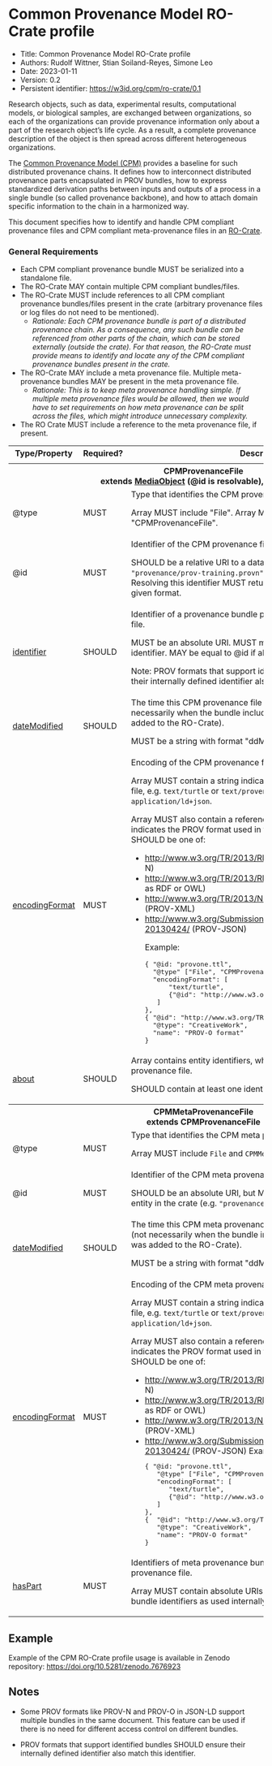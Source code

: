 # Common Provenance Model RO-Crate profile

* Title: Common Provenance Model RO-Crate profile
* Authors: Rudolf Wittner, Stian Soiland-Reyes, Simone Leo
* Date: 2023-01-11
* Version: 0.2
* Persistent identifier: <https://w3id.org/cpm/ro-crate/0.1>


Research objects, such as data, experimental results, computational models, or biological samples, are exchanged between organizations, so each of the organizations can provide provenance information only about a part of the research object’s life cycle. As a result, a complete provenance description of the object is then spread across different heterogeneous organizations. 

The [Common Provenance Model (CPM)](https://doi.org/10.1038/s41597-022-01537-6) provides a baseline for such distributed provenance chains. It defines how to interconnect distributed provenance parts encapsulated in PROV bundles, how to express standardized derivation paths between inputs and outputs of a process in a single bundle (so called provenance backbone), and how to attach domain specific information to the chain in a harmonized way. 

This document specifies how to identify and handle CPM compliant provenance files and CPM compliant meta-provenance files in an [RO-Crate](https://www.researchobject.org/ro-crate/). 


### General Requirements

* Each CPM compliant provenance bundle MUST be serialized into a standalone file. 
* The RO-Crate MAY contain multiple CPM compliant bundles/files. 
* The RO-Crate MUST include references to all CPM compliant provenance bundles/files present in the crate (arbitrary provenance files or log files do not need to be mentioned).
    * _Rationale: Each CPM provenance bundle is part of a distributed provenance chain. As a consequence, any such bundle can be referenced from other parts of the chain, which can be stored externally (outside the crate). For that reason, the RO-Crate must provide means to identify and locate any of the CPM compliant provenance bundles present in the crate._
* The RO-Crate MAY include a meta provenance file. Multiple meta-provenance bundles MAY be present in the meta provenance file. 
    * _Rationale: This is to keep meta provenance handling simple. If multiple meta provenance files would be allowed, then we would have to set requirements on how meta provenance can be split across the files, which might introduce unnecessary complexity._
* The RO Crate MUST include a reference to the meta provenance file, if present. 

 <table>
    <tr>
      <th>Type/Property</th>
      <th>Required?</th>
      <th>Description</th>
    </tr>
    <tr>
      <td colspan="3"></td>
    </tr>
    <tr id="CPMProvenanceFile">
      <th colspan="3"><strong>CPMProvenanceFile</strong><br />
      extends <a href="http://schema.org/MediaObject">MediaObject</a> (@id is
      resolvable), dataEntity</th>
    </tr>
    <tr>
      <td>@type</td>
      <td>MUST</td>
      <td>
        Type that identifies the CPM provenance file.
        <p>Array MUST include "File". Array MUST include "CPMProvenanceFile".</p>
      </td>
    </tr>
    <tr>
      <td>@id</td>
      <td>MUST</td>
      <td>
        Identifier of the CPM provenance file.
        <p>SHOULD be a relative URI to a data entity in the crate (e.g.
        <code>"provenance/prov-training.provn"</code>) but MAY be an absolute URI .
        Resolving this identifier MUST return this provenance file in the given
        format.</p>
      </td>
    </tr>
    <tr>
      <td><a href="https://schema.org/identifier">identifier</a></td>
      <td>SHOULD</td>
      <td>
        Identifier of a provenance bundle present in the CPM provenance file.
        <p>MUST be an absolute URI. MUST match the expanded bundle identifier. MAY be
        equal to @id if absolute.</p>
        <p>Note: PROV formats that support identified bundles SHOULD ensure their internally defined identifier also matches this identifier.</p>
      </td>
    </tr>
    <tr>
      <td><a href="http://schema.org/dateModified">dateModified</a></td>
      <td>SHOULD</td>
      <td>
        The time this CPM provenance file was last modified/written (not necessarily when
        the bundle included was finalized or the file was added to the RO-Crate).
        <p>MUST be a string with format "ddMMYYYY".</p>
      </td>
    </tr>
    <tr>
      <td><a href="http://schema.org/encodingFormat">encodingFormat</a></td>
      <td>MUST</td>
      <td>
        Encoding of the CPM provenance file.
        <p>Array MUST contain a string indicating the IANA media type of the file, e.g.
        <code>text/turtle</code> or <code>text/provenance-notation</code> or <code>application/ld+json</code>.</p>
        <p>Array MUST also contain a reference to a CreativeWork that indicates the PROV
        format used in the serialization, which <code>@id</code> SHOULD be one of:</p>
        <ul>
          <li><a href=
          "http://www.w3.org/TR/2013/REC-prov-n-20130430/">http://www.w3.org/TR/2013/REC-prov-n-20130430/</a>
          (PROV-N)</li>
          <li><a href=
          "http://www.w3.org/TR/2013/REC-prov-o-20130430/">http://www.w3.org/TR/2013/REC-prov-o-20130430/</a>
          (PROV-O as RDF or OWL)</li>
          <li><a href=
          "http://www.w3.org/TR/2013/NOTE-prov-xml-20130430/">http://www.w3.org/TR/2013/NOTE-prov-xml-20130430/</a>
          (PROV-XML)</li>
          <li>
            <a href=
            "http://www.w3.org/Submission/2013/SUBM-prov-json-20130424/">http://www.w3.org/Submission/2013/SUBM-prov-json-20130424/</a>
            (PROV-JSON)
            <p>Example:</p>
            <pre>
{ "@id: "provone.ttl", 
  "@type" ["File", "CPMProvenanceFile"],
  "encodingFormat": [ 
      "text/turtle", 
      {"@id": "http://www.w3.org/TR/2013/REC-prov-o-20130430/"}
   ]
},
{ "@id": "http://www.w3.org/TR/2013/REC-prov-o-20130430/", 
  "@type": "CreativeWork",
  "name": "PROV-O format"
}              
</pre>
          </li>
        </ul>
      </td>
    </tr>
    <tr>
      <td><a href="http://schema.org/about">about</a></td>
      <td>SHOULD</td>
      <td>
        Array contains entity identifiers, which are documented by the CPM provenance
        file.
        <p>SHOULD contain at least one identifier.</p>
      </td>
    </tr>
    <tr id="CPMMetaProvenanceFile">
      <th colspan="3"><strong>CPMMetaProvenanceFile</strong><br />
      extends CPMProvenanceFile</th>
    </tr>
    <tr>
      <td>@type</td>
      <td>MUST</td>
      <td>
        Type that identifies the CPM meta provenance file.
        <p>Array MUST include <code>File</code> and <code>CPMMetaProvenanceFile</code></p>
      </td>
    </tr>
    <tr>
      <td>@id</td>
      <td>MUST</td>
      <td>
        Identifier of the CPM meta provenance file.
        <p>SHOULD be an absolute URI, but MAY be a relative URI to a data entity in the
        crate (e.g. <code>"provenance/prov-meta.jsonld"</code>)</p>
      </td>
    </tr>
    <tr>
      <td><a href="http://schema.org/dateModified">dateModified</a></td>
      <td>SHOULD</td>
      <td>
        The time this CPM meta provenance file was last modified/written (not necessarily
        when the bundle included was finalized or the file was added to the RO-Crate).
        <p>MUST be a string with format "ddMMYYYY".</p>
      </td>
    </tr>
    <tr>
      <td><a href="http://schema.org/encodingFormat">encodingFormat</a></td>
      <td>MUST</td>
      <td>
        Encoding of the CPM meta provenance file.
        <p>Array MUST contain a string indicating the IANA media type of the file, e.g.
        <code>text/turtle</code> or <code>text/provenance-notation</code> or <code>application/ld+json</code>.</p>
        <p>Array MUST also contain a reference to a CreativeWork that indicates the PROV
        format used in the serialization, which <code>@id</code> SHOULD be one of:</p>
        <ul>
          <li><a href=
          "http://www.w3.org/TR/2013/REC-prov-n-20130430/">http://www.w3.org/TR/2013/REC-prov-n-20130430/</a>
          (PROV-N)</li>
          <li><a href=
          "http://www.w3.org/TR/2013/REC-prov-o-20130430/">http://www.w3.org/TR/2013/REC-prov-o-20130430/</a>
          (PROV-O as RDF or OWL)</li>
          <li><a href=
          "http://www.w3.org/TR/2013/NOTE-prov-xml-20130430/">http://www.w3.org/TR/2013/NOTE-prov-xml-20130430/</a>
          (PROV-XML)</li>
          <li>
            <a href=
            "http://www.w3.org/Submission/2013/SUBM-prov-json-20130424/">http://www.w3.org/Submission/2013/SUBM-prov-json-20130424/</a>
            (PROV-JSON) Example:
            <pre>
{ "@id: "provone.ttl", 
   "@type" ["File", "CPMProvenanceFile"],
   "encodingFormat": [
      "text/turtle",
      {"@id": "http://www.w3.org/TR/2013/REC-prov-o-20130430/"}
   ]
},
{  "@id": "http://www.w3.org/TR/2013/REC-prov-o-20130430/",
   "@type": "CreativeWork",
   "name": "PROV-O format"
}             
</pre>
          </li>
        </ul>
      </td>
    </tr>
    <tr>
      <td><a href="http://schema.org/hasPart">hasPart</a></td>
      <td>MUST</td>
      <td>
        Identifiers of meta provenance bundles present in the CPM meta provenance file.
        <p>Array MUST contain absolute URIs. URIs MUST match the expanded bundle
        identifiers as used internally in the CPM provenance files.</p>
      </td>
    </tr>
</table>

## Example

Example of the CPM RO-Crate profile usage is available in Zenodo repository:
<https://doi.org/10.5281/zenodo.7676923>


## Notes

* Some PROV formats like PROV-N and PROV-O in JSON-LD support multiple bundles in the same document. This feature can be used if there is no need for different access control on different bundles.

* PROV formats that support identified bundles SHOULD ensure their internally defined identifier also match this identifier.     
